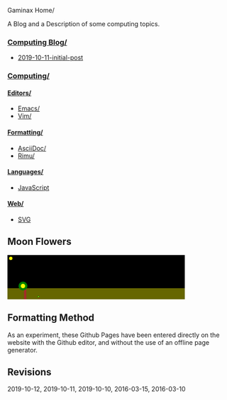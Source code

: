 Gaminax Home/

A Blog and a Description of some computing topics.

### [Computing Blog/](computingBlog/index.html)
- [2019-10-11-initial-post](computingBlog/2019-10-11-initial-post.html)


### [Computing/](computing/index.html )

#### [Editors/](computing/editors/index.html)
- [Emacs/](computing/editors/emacs/index.html)
- [Vim/ ](computing/editors/vim/index.html)

#### [Formatting/](computing/formatting/index.html)
- [AsciiDoc/](computing/formatting/asciidoc/index.html)
- [Rimu/](computing/formatting/rimu/index.html)

#### [Languages/](computing/languages/index.html)
- [JavaScript](computing/languages/javascript/index.html)

#### [Web/](computing/web/index.html)
- [SVG](computing/web/svg/index.html)

## Moon Flowers

<div>
<svg xmlns="http://www.w3.org/2000/svg" xmlns:xlink="http://www.w3.org/1999/xlink" width="400" height="100" viewBox="0 0 800 200" >
<defs>
<symbol id="sun" viewBox="0 0 20 20" >
<circle cx="10" cy="10" r="5" style="fill:yellow" />
</symbol>
<symbol id="flower" viewBox="0 0 20 20" >
<rect width="2" height="12" x="11" y="8" style="fill:brown;" />
<circle cx="10" cy="08" r="4" style="fill:green;" />
<circle cx="10" cy="08" r="2" style="fill:yellow;" />
</symbol>
<symbol id="flowerGrowing" viewBox="0 0 20 20" >

</symbol>
</defs>
<rect x="0" y="0" width="800" height="150" >
<animate attributeName="fill" begin="5s" dur="20s" values="#112; #224; #44f; #224; #112; #112;" fill="freeze" repeatDur="indefinite" />
</rect>
<rect x="0" y="150" width="800" height="50" style="fill:#660;" />
<use xlink:href="#sun" width="30" height="30" >
<animateMotion path="M-60 0 M -30 100 Q 400 -100 800 100 Q 1200 -100 1600 100" begin="10s" dur="20s" fill="freeze" repeatDur="indefinite" />
</use>
<use xlink:href="#flower" x="20" y="100" width="100" height="100" >
<animateTransform attributeType="XML" attributeName="transform" type="skewY" values="30;60;30; 10; 30; 10; 10; 10; 10;" begin="2s" dur="20s" fill="freeze" repeatDur="indefinite" />
</use>
<use xlink:href="#flower" x="130" y="180" width="20" height="20" >
<animate attributeName="y" attributeType="XML" begin="10s" dur="20s" values="200;180;200" fill="freeze" repeatDur="indefinite" />
</use>
<use xlink:href="#flower" x="20" y="80" width="20" height="20" >
<animate attributeName="y" attributeType="XML" values="200;180;200" begin="0s" dur="20s" fill="freeze" repeatDur="indefinite" />
</use>
</svg>
</div>

## Formatting Method
As an experiment, these Github Pages have been entered directly on the website with the Github editor, and without the use of an offline page generator.

## Revisions
2019-10-12, 2019-10-11, 2019-10-10, 2016-03-15, 2016-03-10
